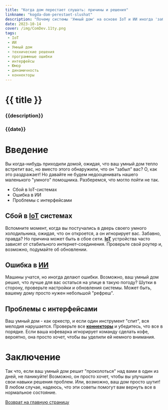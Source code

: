 ```yaml
---
title: "Когда дом перестает слушать: причины и решения"
linkname: "kogda-dom-perestaet-slushat"
description: "Почему системы 'Умный дом' на основе IoT и ИИ иногда 'забывают' наши команды и как это исправить с юмористической точки зрения."
date: 2023-10-14
cover: /img/ComDev.11ty.png
tags: 
 - IoT
 - ИИ
 - Умный дом
 - технические решения
 - программные ошибки
 - интерфейсы
 - Юмор
 - динамичность
 - коннекторы
---
```


# {{ title }}
### {{description}}
### {{date}}

# Введение

Вы когда-нибудь приходили домой, ожидая, что ваш умный дом тепло встретит вас, но вместо этого обнаружили, что он "забыл" вас? О, как это раздражает! Но давайте не будем недооценивать нашего маленького "умного" помощника. Разберемся, что могло пойти не так.

* Сбой в IoT-системах
* Ошибка в ИИ
* Проблемы с интерфейсами

## Сбой в **[IoT](/)** системах

Вспомните момент, когда вы постучались в дверь своего умного холодильника, ожидая, что он откроется, а он игнорирует вас. Забавно, правда? Но причина может быть в сбое сети. **[IoT](/)** устройства часто зависят от стабильного интернет-соединения. Проверьте свой роутер и, возможно, подумайте об обновлении.

## Ошибка в **[ИИ](/)**

Машины учатся, но иногда делают ошибки. Возможно, ваш умный дом решил, что лучше для вас остаться на улице в такую погоду? Шутки в сторону, проверьте настройки и обновления системы. Может быть, вашему дому просто нужен небольшой "рефреш".

## Проблемы с интерфейсами

Ваш умный дом - как оркестр, и если один инструмент "спит", вся мелодия нарушается. Проверьте все **[коннекторы](/)** и убедитесь, что все в порядке. Если ваша кофеварка игнорирует команду сделать кофе, вероятно, она просто хочет, чтобы вы уделили ей немного внимания.

# Заключение

Так что, если ваш умный дом решит "проколоться" над вами в один из дней, не паникуйте! Возможно, он просто хочет, чтобы вы улучшили свои навыки решения проблем. Или, возможно, ваш дом просто шутит! В любом случае, надеюсь, что эти советы помогут вам вернуть все в нормальное состояние.

[Возврат на главную страницу](/)